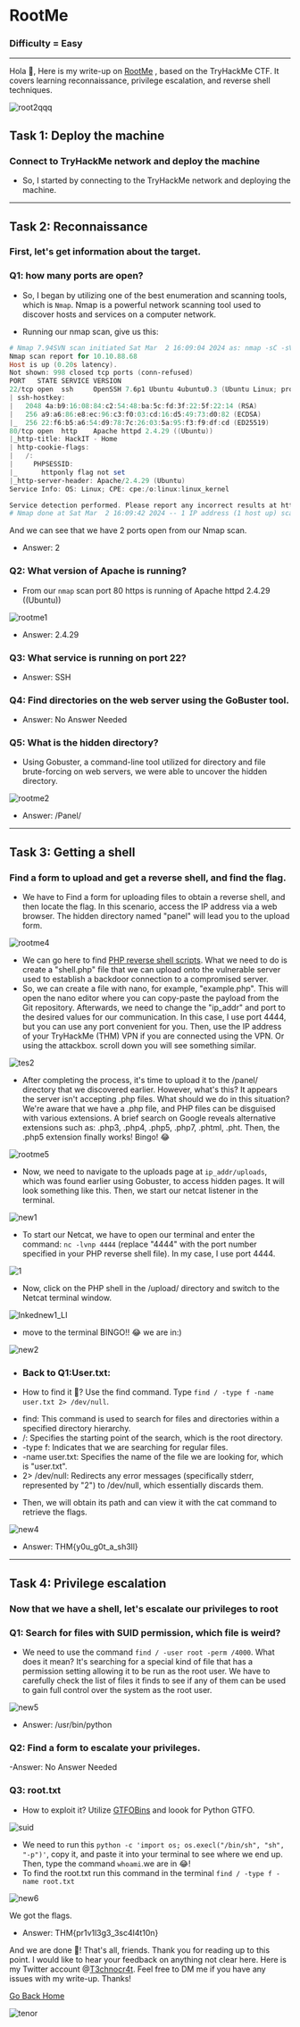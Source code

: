 # RootMe
### Difficulty = Easy
***
Hola 👋, Here is my write-up on [RootMe](https://tryhackme.com/room/rrootme) , based on the TryHackMe CTF. It covers learning reconnaissance, privilege escalation, and reverse shell techniques.

![root2qqq](https://github.com/T3chnocr4t/T3chnocr4t.github.io/assets/115868619/40e7c2f9-c0d9-40ad-97f6-716070f68e10)

## Task 1: Deploy the machine
### Connect to TryHackMe network and deploy the machine
- So, I started by connecting to the TryHackMe network and deploying the machine.

***
## Task 2: Reconnaissance
### First, let's get information about the target.

### Q1: how many ports are open?
- So, I began by utilizing one of the best enumeration and scanning tools, which is `Nmap`. Nmap is a powerful network scanning tool used to discover hosts and services on a computer network.

- Running our nmap scan, give us this:

```powershell
# Nmap 7.94SVN scan initiated Sat Mar  2 16:09:04 2024 as: nmap -sC -sV -oN ./myfile.txt 10.10.88.68
Nmap scan report for 10.10.88.68
Host is up (0.20s latency).
Not shown: 998 closed tcp ports (conn-refused)
PORT   STATE SERVICE VERSION
22/tcp open  ssh     OpenSSH 7.6p1 Ubuntu 4ubuntu0.3 (Ubuntu Linux; protocol 2.0)
| ssh-hostkey: 
|   2048 4a:b9:16:08:84:c2:54:48:ba:5c:fd:3f:22:5f:22:14 (RSA)
|   256 a9:a6:86:e8:ec:96:c3:f0:03:cd:16:d5:49:73:d0:82 (ECDSA)
|_  256 22:f6:b5:a6:54:d9:78:7c:26:03:5a:95:f3:f9:df:cd (ED25519)
80/tcp open  http    Apache httpd 2.4.29 ((Ubuntu))
|_http-title: HackIT - Home
| http-cookie-flags: 
|   /: 
|     PHPSESSID: 
|_      httponly flag not set
|_http-server-header: Apache/2.4.29 (Ubuntu)
Service Info: OS: Linux; CPE: cpe:/o:linux:linux_kernel

Service detection performed. Please report any incorrect results at https://nmap.org/submit/ .
# Nmap done at Sat Mar  2 16:09:42 2024 -- 1 IP address (1 host up) scanned in 37.96 seconds
```




And we can see that we have 2 ports open from our Nmap scan.
- Answer: 2

### Q2: What version of Apache is running?
- From our `nmap` scan port 80 https is running of Apache httpd 2.4.29 ((Ubuntu))

![rootme1](https://github.com/T3chnocr4t/T3chnocr4t.github.io/assets/115868619/9a67c10c-87ea-4108-a45e-58395b94693f)

- Answer: 2.4.29

### Q3: What service is running on port 22?
- Answer: SSH

### Q4: Find directories on the web server using the GoBuster tool.
- Answer: No Answer Needed

### Q5: What is the hidden directory?
- Using Gobuster, a command-line tool utilized for directory and file brute-forcing on web servers, we were able to uncover the hidden directory.

![rootme2](https://github.com/T3chnocr4t/T3chnocr4t.github.io/assets/115868619/d0fb1a8e-c2be-43fc-a790-12d22ab03d1e)

- Answer: /Panel/
  
***
## Task 3: Getting a shell
### Find a form to upload and get a reverse shell, and find the flag.

- We have to Find a form for uploading files to obtain a reverse shell, and then locate the flag. In this scenario, access the IP address via a web browser. The hidden directory named "panel" will lead you to the upload form.

![rootme4](https://github.com/T3chnocr4t/T3chnocr4t.github.io/assets/115868619/d6ed82a8-bbe4-4b18-adb0-f6baabbcceef)

- We can go here to find [PHP reverse shell scripts](https://github.com/pentestmonkey/php-reverse-shell/blob/master/php-reverse-shell.php). What we need to do is create a "shell.php" file that we can upload onto the vulnerable server used to establish a backdoor connection to a compromised server.
- So, we can create a file with nano, for example, "example.php". This will open the nano editor where you can copy-paste the payload from the Git repository. Afterwards, we need to change the "ip_addr" and port to the desired values for our communication. In this case, I use port 4444, but you can use any port convenient for you. Then, use the IP address of your TryHackMe (THM) VPN if you are connected using the VPN. Or using the attackbox.
scroll down you will see something similar.

![tes2](https://github.com/T3chnocr4t/T3chnocr4t.github.io/assets/115868619/14c23347-747a-48c3-ab53-7fabf7b8c1d8)

- After completing the process, it's time to upload it to the /panel/ directory that we discovered earlier. However, what's this? It appears the server isn't accepting .php files. What should we do in this situation? We're aware that we have a .php file, and PHP files can be disguised with various extensions. A brief search on Google reveals alternative extensions such as: .php3, .php4, .php5, .php7, .phtml, .pht. Then, the .php5 extension finally works! Bingo! 😂

![rootme5](https://github.com/T3chnocr4t/T3chnocr4t.github.io/assets/115868619/a5e4cf14-8d94-4c1d-ac14-d47d32c379e2)

- Now, we need to navigate to the uploads page at `ip_addr/uploads`, which was found earlier using Gobuster, to access hidden pages. It will look something like this. Then, we start our netcat listener in the terminal.

![new1](https://github.com/T3chnocr4t/T3chnocr4t.github.io/assets/115868619/6a12837a-b81d-4654-94f5-fc53581a6c80)

- To start our Netcat, we have to open our terminal and enter the command: `nc -lvnp 4444` (replace "4444" with the port number specified in your PHP reverse shell file). In my case, I use port 4444.

![1](https://github.com/T3chnocr4t/T3chnocr4t.github.io/assets/115868619/896acc83-8f9d-4706-8e6b-600776173c1b)

- Now, click on the PHP shell in the /upload/ directory and switch to the Netcat terminal window.

![Inkednew1_LI](https://github.com/T3chnocr4t/T3chnocr4t.github.io/assets/115868619/11386d2c-63cb-4ae6-b171-f1ba7e39c39b)

- move to the terminal BINGO!! 😂 we are in:)

![new2](https://github.com/T3chnocr4t/T3chnocr4t.github.io/assets/115868619/98d3dea5-f382-42da-8fe3-bc185d012c7f)

- ### Back to Q1:User.txt:
- How to find it 🤔? Use the find command. Type `find / -type f -name user.txt 2> /dev/null`.

* find: This command is used to search for files and directories within a specified directory hierarchy.
* /: Specifies the starting point of the search, which is the root directory.
* -type f: Indicates that we are searching for regular files.
* -name user.txt: Specifies the name of the file we are looking for, which is "user.txt".
* 2> /dev/null: Redirects any error messages (specifically stderr, represented by "2") to /dev/null, which essentially discards them.

- Then, we will obtain its path and can view it with the cat command to retrieve the flags.

![new4](https://github.com/T3chnocr4t/T3chnocr4t.github.io/assets/115868619/7232c4cd-1edf-493f-9207-ab13f7dde4b7)

- Answer: THM{y0u_g0t_a_sh3ll}

***
## Task 4: Privilege escalation
### Now that we have a shell, let's escalate our privileges to root

### Q1: Search for files with SUID permission, which file is weird?
- We need to use the command `find / -user root -perm /4000`. What does it mean? It's searching for a special kind of file that has a permission setting allowing it to be run as the root user. We have to carefully check the list of files it finds to see if any of them can be used to gain full control over the system as the root user.

![new5](https://github.com/T3chnocr4t/T3chnocr4t.github.io/assets/115868619/15d307c1-2408-4166-9836-3a293cdd5c86)

- Answer: /usr/bin/python

### Q2: Find a form to escalate your privileges.
-Answer: No Answer Needed

### Q3: root.txt
- How to exploit it? Utilize [GTFOBins](https://gtfobins.github.io/gtfobins/python/#suid) and loook for Python GTFO.
 
![suid](https://github.com/T3chnocr4t/T3chnocr4t.github.io/assets/115868619/3832864a-f121-47d8-ae65-15a718068e39)

- We need to run this `python -c 'import os; os.execl("/bin/sh", "sh", "-p")'`, copy it, and paste it into your terminal to see where we end up.
Then, type the command `whoami`.we are in 😂!
- To find the root.txt run this command in the terminal `find / -type f -name root.txt`

![new6](https://github.com/T3chnocr4t/T3chnocr4t.github.io/assets/115868619/830787c5-ece2-4738-bc76-0d7692034364)

We got the flags.
- Answer: THM{pr1v1l3g3_3sc4l4t10n}

And we are done 👋! That's all, friends. Thank you for reading up to this point. I would like to hear your feedback on anything not clear here. Here is my Twitter account @[T3chnocr4t](https://twitter.com/T3chnocr4t). Feel free to DM me if you have any issues with my write-up. Thanks!


[Go Back Home](https://t3chnocr4t.github.io/)

![tenor](https://github.com/T3chnocr4t/T3chnocr4t.github.io/assets/115868619/f8407250-3751-4845-afc9-b10aefdfa35e)









